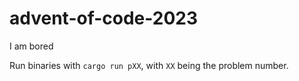 # advent-of-code-2023

I am bored

Run binaries with `cargo run pXX`, with `XX` being the problem number.
